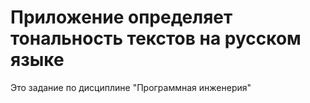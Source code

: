 # Приложение определяет тональность текстов на русском языке
Это задание по дисциплине "Программная инженерия"
